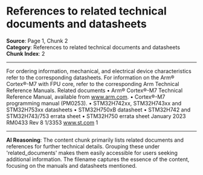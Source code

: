 # References to related technical documents and datasheets

**Source**: Page 1, Chunk 2  
**Category**: References to related technical documents and datasheets  
**Chunk Index**: 2

---

For ordering information, mechanical, and electrical device characteristics refer to the
corresponding datasheets.
For information on the Arm® Cortex®-M7 with FPU core, refer to the corresponding Arm
Technical Reference Manuals.
Related documents
• Arm® Cortex®-M7 Technical Reference Manual, available from www.arm.com.
• Cortex®-M7 programming manual (PM0253).
• STM32H742xx, STM32H743xx and STM32H753xx datasheets
• STM32H750xB datasheet
• STM32H742 and STM32H743/753 errata sheet
• STM32H750 errata sheet
January 2023 RM0433 Rev 8 1/3353
www.st.com 1

---

**AI Reasoning**: The content chunk primarily lists related documents and references for further technical details. Grouping these under 'related_documents' makes them easily accessible for users seeking additional information. The filename captures the essence of the content, focusing on the manuals and datasheets mentioned.
